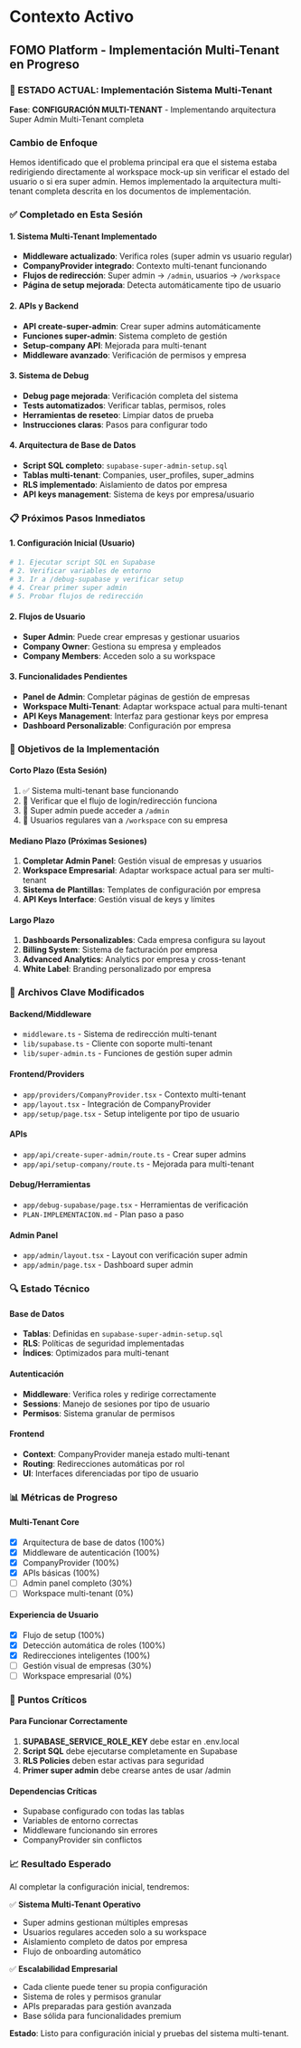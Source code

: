 # Contexto Activo
## FOMO Platform - Implementación Multi-Tenant en Progreso

### 🔄 ESTADO ACTUAL: Implementación Sistema Multi-Tenant

**Fase**: **CONFIGURACIÓN MULTI-TENANT** - Implementando arquitectura Super Admin Multi-Tenant completa

### Cambio de Enfoque

Hemos identificado que el problema principal era que el sistema estaba redirigiendo directamente al workspace mock-up sin verificar el estado del usuario o si era super admin. Hemos implementado la arquitectura multi-tenant completa descrita en los documentos de implementación.

### ✅ Completado en Esta Sesión

#### **1. Sistema Multi-Tenant Implementado**
- **Middleware actualizado**: Verifica roles (super admin vs usuario regular)
- **CompanyProvider integrado**: Contexto multi-tenant funcionando
- **Flujos de redirección**: Super admin → `/admin`, usuarios → `/workspace`
- **Página de setup mejorada**: Detecta automáticamente tipo de usuario

#### **2. APIs y Backend**
- **API create-super-admin**: Crear super admins automáticamente
- **Funciones super-admin**: Sistema completo de gestión
- **Setup-company API**: Mejorada para multi-tenant
- **Middleware avanzado**: Verificación de permisos y empresa

#### **3. Sistema de Debug**
- **Debug page mejorada**: Verificación completa del sistema
- **Tests automatizados**: Verificar tablas, permisos, roles
- **Herramientas de reseteo**: Limpiar datos de prueba
- **Instrucciones claras**: Pasos para configurar todo

#### **4. Arquitectura de Base de Datos**
- **Script SQL completo**: `supabase-super-admin-setup.sql`
- **Tablas multi-tenant**: Companies, user_profiles, super_admins
- **RLS implementado**: Aislamiento de datos por empresa
- **API keys management**: Sistema de keys por empresa/usuario

### 📋 Próximos Pasos Inmediatos

#### **1. Configuración Inicial (Usuario)**
```bash
# 1. Ejecutar script SQL en Supabase
# 2. Verificar variables de entorno
# 3. Ir a /debug-supabase y verificar setup
# 4. Crear primer super admin
# 5. Probar flujos de redirección
```

#### **2. Flujos de Usuario**
- **Super Admin**: Puede crear empresas y gestionar usuarios
- **Company Owner**: Gestiona su empresa y empleados  
- **Company Members**: Acceden solo a su workspace

#### **3. Funcionalidades Pendientes**
- **Panel de Admin**: Completar páginas de gestión de empresas
- **Workspace Multi-Tenant**: Adaptar workspace actual para multi-tenant
- **API Keys Management**: Interfaz para gestionar keys por empresa
- **Dashboard Personalizable**: Configuración por empresa

### 🎯 Objetivos de la Implementación

#### **Corto Plazo (Esta Sesión)**
1. ✅ Sistema multi-tenant base funcionando
2. 🔄 Verificar que el flujo de login/redirección funciona
3. 🔄 Super admin puede acceder a `/admin`
4. 🔄 Usuarios regulares van a `/workspace` con su empresa

#### **Mediano Plazo (Próximas Sesiones)**
1. **Completar Admin Panel**: Gestión visual de empresas y usuarios
2. **Workspace Empresarial**: Adaptar workspace actual para ser multi-tenant
3. **Sistema de Plantillas**: Templates de configuración por empresa
4. **API Keys Interface**: Gestión visual de keys y límites

#### **Largo Plazo**
1. **Dashboards Personalizables**: Cada empresa configura su layout
2. **Billing System**: Sistema de facturación por empresa
3. **Advanced Analytics**: Analytics por empresa y cross-tenant
4. **White Label**: Branding personalizado por empresa

### 📁 Archivos Clave Modificados

#### **Backend/Middleware**
- `middleware.ts` - Sistema de redirección multi-tenant
- `lib/supabase.ts` - Cliente con soporte multi-tenant
- `lib/super-admin.ts` - Funciones de gestión super admin

#### **Frontend/Providers**
- `app/providers/CompanyProvider.tsx` - Contexto multi-tenant
- `app/layout.tsx` - Integración de CompanyProvider
- `app/setup/page.tsx` - Setup inteligente por tipo de usuario

#### **APIs**
- `app/api/create-super-admin/route.ts` - Crear super admins
- `app/api/setup-company/route.ts` - Mejorada para multi-tenant

#### **Debug/Herramientas**
- `app/debug-supabase/page.tsx` - Herramientas de verificación
- `PLAN-IMPLEMENTACION.md` - Plan paso a paso

#### **Admin Panel**
- `app/admin/layout.tsx` - Layout con verificación super admin
- `app/admin/page.tsx` - Dashboard super admin

### 🔍 Estado Técnico

#### **Base de Datos**
- **Tablas**: Definidas en `supabase-super-admin-setup.sql`
- **RLS**: Políticas de seguridad implementadas
- **Índices**: Optimizados para multi-tenant

#### **Autenticación**
- **Middleware**: Verifica roles y redirige correctamente
- **Sessions**: Manejo de sesiones por tipo de usuario
- **Permisos**: Sistema granular de permisos

#### **Frontend**
- **Context**: CompanyProvider maneja estado multi-tenant
- **Routing**: Redirecciones automáticas por rol
- **UI**: Interfaces diferenciadas por tipo de usuario

### 📊 Métricas de Progreso

#### **Multi-Tenant Core**
- [x] Arquitectura de base de datos (100%)
- [x] Middleware de autenticación (100%)
- [x] CompanyProvider (100%)
- [x] APIs básicas (100%)
- [ ] Admin panel completo (30%)
- [ ] Workspace multi-tenant (0%)

#### **Experiencia de Usuario**
- [x] Flujo de setup (100%)
- [x] Detección automática de roles (100%)
- [x] Redirecciones inteligentes (100%)
- [ ] Gestión visual de empresas (30%)
- [ ] Workspace empresarial (0%)

### 🚨 Puntos Críticos

#### **Para Funcionar Correctamente**
1. **SUPABASE_SERVICE_ROLE_KEY** debe estar en .env.local
2. **Script SQL** debe ejecutarse completamente en Supabase
3. **RLS Policies** deben estar activas para seguridad
4. **Primer super admin** debe crearse antes de usar /admin

#### **Dependencias Críticas**
- Supabase configurado con todas las tablas
- Variables de entorno correctas
- Middleware funcionando sin errores
- CompanyProvider sin conflictos

### 📈 Resultado Esperado

Al completar la configuración inicial, tendremos:

✅ **Sistema Multi-Tenant Operativo**
- Super admins gestionan múltiples empresas
- Usuarios regulares acceden solo a su workspace
- Aislamiento completo de datos por empresa
- Flujo de onboarding automático

✅ **Escalabilidad Empresarial**
- Cada cliente puede tener su propia configuración
- Sistema de roles y permisos granular
- APIs preparadas para gestión avanzada
- Base sólida para funcionalidades premium

**Estado**: Listo para configuración inicial y pruebas del sistema multi-tenant. 